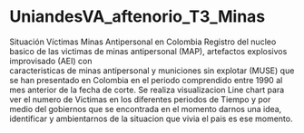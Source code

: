# UniandesVA_aftenorio_T3_Minas
Situación Víctimas Minas Antipersonal en Colombia
Registro del nucleo basico de las victimas de minas antipersonal (MAP), artefactos explosivos improvisado (AEI) con  
caracteristicas de minas antipersonal y municiones sin explotar (MUSE) que se han presentado en Colombia en el periodo 
comprendido entre 1990 al mes anterior de la fecha de corte. 
Se realiza visualizacion Line chart para ver el numero de Victimas en los diferentes periodos de Tiempo 
y por medio del gobiernos que se encontrada en el momento darnos una idea, identificar y ambientarnos de la situacion 
que vivia el pais es ese momento.